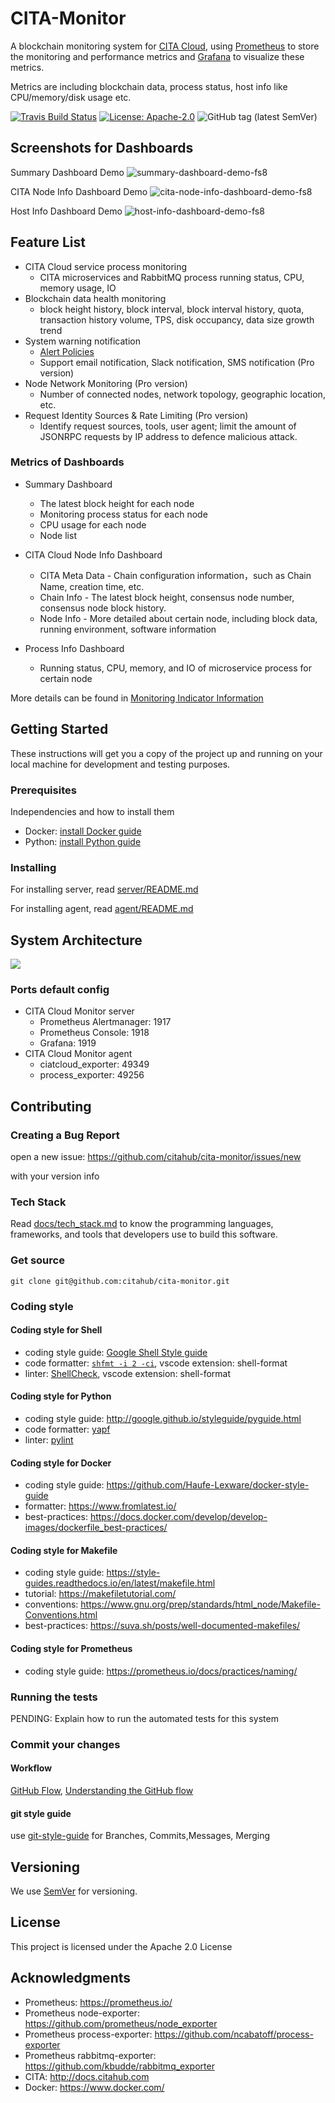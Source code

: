# CITA-Monitor

A blockchain monitoring system for [CITA Cloud](https://github.com/cita-cloud), using [Prometheus](https://prometheus.io) to store the monitoring and performance metrics and [Grafana](https://grafana.com/grafana) to visualize these metrics.

Metrics are including blockchain data, process status, host info like CPU/memory/disk usage etc.

[![Travis Build Status](https://img.shields.io/travis/com/citahub/cita-monitor/master.svg)](https://travis-ci.com/citahub/cita-monitor)
[![License: Apache-2.0](https://img.shields.io/github/license/citahub/cita-monitor.svg)](https://github.com/citahub/cita-monitor/blob/master/LICENSE)
![GitHub tag (latest SemVer)](https://img.shields.io/github/tag/citahub/cita-monitor.svg)

## Screenshots for Dashboards

Summary Dashboard Demo
![summary-dashboard-demo-fs8](https://user-images.githubusercontent.com/71397/57682153-b9a5c700-7663-11e9-93c6-a29758e7d3a1.png)

CITA Node Info Dashboard Demo
![cita-node-info-dashboard-demo-fs8](https://user-images.githubusercontent.com/71397/57681838-15bc1b80-7663-11e9-91b4-202c306a0f3b.png)

Host Info Dashboard Demo
![host-info-dashboard-demo-fs8](https://user-images.githubusercontent.com/71397/57681906-3ab08e80-7663-11e9-9229-76b85c0eaaa4.png)

## Feature List

* CITA Cloud service process monitoring
  * CITA microservices and RabbitMQ process running status, CPU, memory usage, IO
* Blockchain data health monitoring
  * block height history, block interval, block interval history, quota, transaction history volume, TPS, disk occupancy, data size growth trend
* System warning notification
  * [Alert Policies](docs/alert_policies.md)
  * Support email notification, Slack notification, SMS notification (Pro version)
* Node Network Monitoring (Pro version)
  * Number of connected nodes, network topology, geographic location, etc.
* Request Identity Sources & Rate Limiting (Pro version)
  * Identify request sources, tools, user agent; limit the amount of JSONRPC requests by IP address to defence malicious attack.

### Metrics of Dashboards

* Summary Dashboard
  * The latest block height for each node
  * Monitoring process status for each node
  * CPU usage for each node
  * Node list

* CITA Cloud Node Info Dashboard
  * CITA Meta Data - Chain configuration information，such as Chain Name, creation time, etc.
  * Chain Info - The latest block height, consensus node number, consensus node block history.
  * Node Info - More detailed about certain node, including block data, running environment, software information

* Process Info Dashboard
  * Running status, CPU, memory, and IO of microservice process for certain node

More details can be found in [Monitoring Indicator Information](docs/information_architecture.md)

## Getting Started

These instructions will get you a copy of the project up and running on your local machine for development and testing purposes.

### Prerequisites

Independencies and how to install them

* Docker: [install Docker guide](https://docs.docker.com/install/)
* Python: [install Python guide](https://docs.python-guide.org/starting/installation/)

### Installing

For installing server, read [server/README.md](server/README.md)

For installing agent, read [agent/README.md](agent/README.md)

## System Architecture

![](docs/imgs/CITA_Monitor_system_architecture-fs8.png)

### Ports default config

* CITA Cloud Monitor server
    * Prometheus Alertmanager: 1917
    * Prometheus Console: 1918
    * Grafana: 1919
* CITA Cloud Monitor agent
    * ciatcloud_exporter: 49349
	* process_exporter: 49256

## Contributing

### Creating a Bug Report

open a new issue: https://github.com/citahub/cita-monitor/issues/new 

with your version info

### Tech Stack

Read [docs/tech_stack.md](docs/tech_stack.md) to know the programming languages, frameworks, and tools that developers use to build this software.

### Get source

```
git clone git@github.com:citahub/cita-monitor.git
```

### Coding style

#### Coding style for Shell

* coding style guide: [Google Shell Style guide](https://google.github.io/styleguide/shell.xml)
* code formatter: [`shfmt -i 2 -ci`](https://github.com/mvdan/sh#shfmt), vscode extension: shell-format
* linter: [ShellCheck](https://github.com/koalaman/shellcheck), vscode extension: shell-format

#### Coding style for Python

* coding style guide: http://google.github.io/styleguide/pyguide.html
* code formatter: [yapf](https://github.com/google/yapf)
* linter: [pylint](https://www.pylint.org/)

#### Coding style for Docker

* coding style guide: https://github.com/Haufe-Lexware/docker-style-guide
* formatter: https://www.fromlatest.io/
* best-practices: https://docs.docker.com/develop/develop-images/dockerfile_best-practices/

#### Coding style for Makefile

* coding style guide: https://style-guides.readthedocs.io/en/latest/makefile.html
* tutorial: https://makefiletutorial.com/
* conventions: https://www.gnu.org/prep/standards/html_node/Makefile-Conventions.html
* best-practices: https://suva.sh/posts/well-documented-makefiles/

#### Coding style for Prometheus

* coding style guide: https://prometheus.io/docs/practices/naming/

### Running the tests

PENDING: Explain how to run the automated tests for this system

### Commit your changes

#### Workflow

[GitHub Flow](https://help.github.com/en/articles/github-flow), [Understanding the GitHub flow](https://guides.github.com/introduction/flow/)

#### git style guide

use [git-style-guide](https://github.com/agis/git-style-guide) for Branches, Commits,Messages, Merging

## Versioning

We use [SemVer](http://semver.org/) for versioning.

## License

This project is licensed under the Apache 2.0 License

## Acknowledgments

* Prometheus: https://prometheus.io/
* Prometheus node-exporter: https://github.com/prometheus/node_exporter
* Prometheus process-exporter: https://github.com/ncabatoff/process-exporter
* Prometheus rabbitmq-exporter: https://github.com/kbudde/rabbitmq_exporter
* CITA: http://docs.citahub.com
* Docker: https://www.docker.com/
